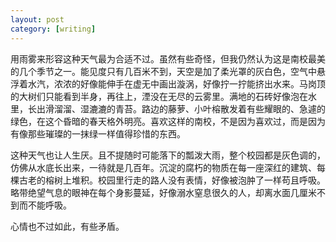 ```yaml
---
layout: post
category: [writing]
---
```


用雨雾来形容这种天气最为合适不过。虽然有些奇怪，但我仍然认为这是南校最美的几个季节之一。能见度只有几百米不到，天空是加了柔光罩的灰白色，空气中悬浮着水汽，浓浓的好像能伸手在虚无中画出漩涡，好像拧一拧能挤出水来。马岗顶的大树们只能看到半身，再往上，湮没在无尽的云雾里。满地的石砖好像泡在水里，长出滑溜溜、湿漉漉的青苔。路边的藤萝、小叶榕散发着有些耀眼的、急遽的绿色，在这个昏暗的春天格外明亮。喜欢这样的南校，不是因为喜欢过，而是因为有像那些璀璨的一抹绿一样值得珍惜的东西。

这种天气也让人生厌。且不提随时可能落下的瓢泼大雨，整个校园都是灰色调的，仿佛从水底长出来，一待就是几百年。沉淀的腐朽的物质在每一座深红的建筑、每棵古老的榕树上堆积。校园里行走的路人没有表情，好像被泡肿了一样苟且呼吸。略带绝望气息的眼神在每个身影蔓延，好像溺水窒息很久的人，却离水面几厘米不到而不能呼吸。

心情也不过如此，有些矛盾。
